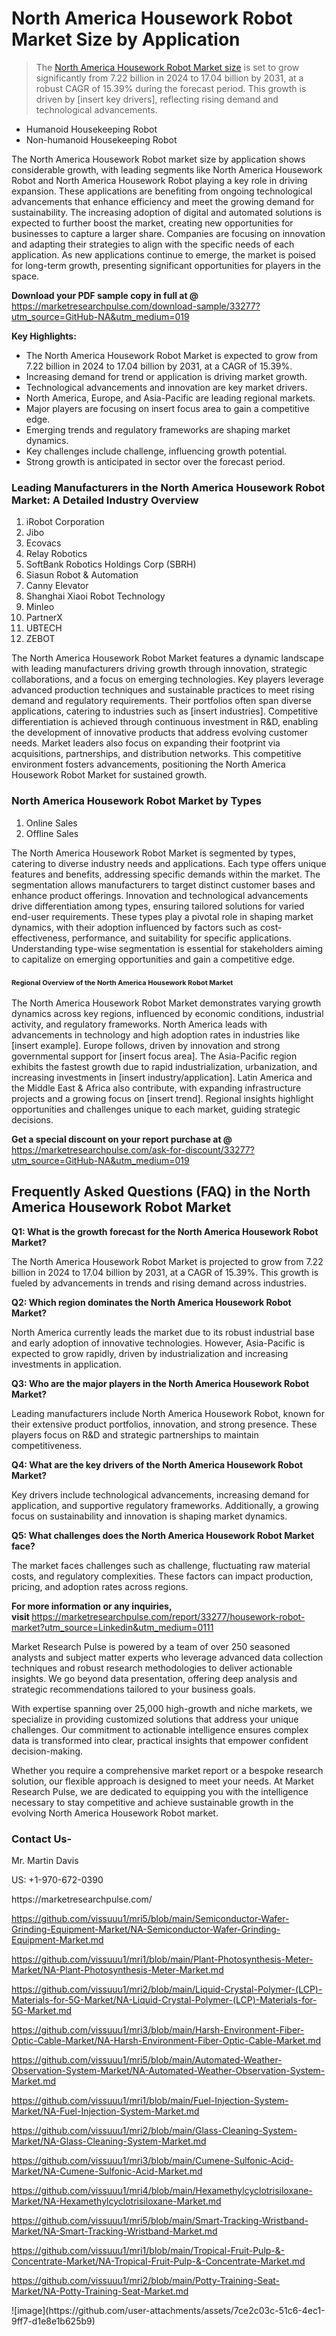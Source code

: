 <h1>North America Housework Robot Market&nbsp;Size by Application</h1><blockquote><p>The <a href="https://marketresearchpulse.com/download-sample/33277?utm_source=GitHub-NA&amp;utm_medium=019">North America Housework Robot Market size</a> is set to grow significantly from 7.22 billion in 2024 to 17.04 billion by 2031, at a robust CAGR of 15.39% during the forecast period. This growth is driven by [insert key drivers], reflecting rising demand and technological advancements.</p></blockquote><ul><li>Humanoid Housekeeping Robot<li> Non-humanoid Housekeeping Robot</li></ul><p>The North America Housework Robot market size by application shows considerable growth, with leading segments like North America Housework Robot and North America Housework Robot playing a key role in driving expansion. These applications are benefiting from ongoing technological advancements that enhance efficiency and meet the growing demand for sustainability. The increasing adoption of digital and automated solutions is expected to further boost the market, creating new opportunities for businesses to capture a larger share. Companies are focusing on innovation and adapting their strategies to align with the specific needs of each application. As new applications continue to emerge, the market is poised for long-term growth, presenting significant opportunities for players in the space.</p><p><strong>Download your PDF sample copy in full at @ </strong><a href="https://marketresearchpulse.com/download-sample/33277?utm_source=GitHub-NA&amp;utm_medium=019">https://marketresearchpulse.com/download-sample/33277?utm_source=GitHub-NA&amp;utm_medium=019</a></p><p><strong>Key Highlights: </strong></p><ul><li>The North America Housework Robot Market is expected to grow from 7.22 billion in 2024 to 17.04 billion by 2031, at a CAGR of 15.39%.</li><li>Increasing demand for trend or application is driving market growth.</li><li>Technological advancements and innovation are key market drivers.</li><li>North America, Europe, and Asia-Pacific are leading regional markets.</li><li>Major players are focusing on insert focus area to gain a competitive edge.</li><li>Emerging trends and regulatory frameworks are shaping market dynamics.</li><li>Key challenges include challenge, influencing growth potential.</li><li>Strong growth is anticipated in sector over the forecast period.</li></ul><h3>Leading Manufacturers in the North America Housework Robot Market: A Detailed Industry Overview</h3><ol><li>iRobot Corporation</li><li>Jibo</li><li>Ecovacs</li><li>Relay Robotics</li><li>SoftBank Robotics Holdings Corp (SBRH)</li><li>Siasun Robot & Automation</li><li>Canny Elevator</li><li>Shanghai Xiaoi Robot Technology</li><li>Minleo</li><li>PartnerX</li><li>UBTECH</li><li>ZEBOT</li></ol><div class="flex max-w-full flex-col flex-grow"><div class="min-h-8 text-message flex w-full flex-col items-end gap-2 whitespace-normal break-words [.text-message+&amp;]:mt-5" dir="auto" data-message-author-role="assistant" data-message-id="fd8432e4-4910-450d-b182-61b7bfb0a01f" data-message-model-slug="gpt-4o"><div class="flex w-full flex-col gap-1 empty:hidden first:pt-[3px]"><div class="markdown prose w-full break-words dark:prose-invert light"><p>The North America Housework Robot Market features a dynamic landscape with leading manufacturers driving growth through innovation, strategic collaborations, and a focus on emerging technologies. Key players leverage advanced production techniques and sustainable practices to meet rising demand and regulatory requirements. Their portfolios often span diverse applications, catering to industries such as [insert industries]. Competitive differentiation is achieved through continuous investment in R&amp;D, enabling the development of innovative products that address evolving customer needs. Market leaders also focus on expanding their footprint via acquisitions, partnerships, and distribution networks. This competitive environment fosters advancements, positioning the North America Housework Robot Market for sustained growth.</p></div></div></div></div><h3>North America Housework Robot Market by Types</h3><ol><li>Online Sales<li> Offline Sales</li></ol><div class="flex max-w-full flex-col flex-grow"><div class="min-h-8 text-message flex w-full flex-col items-end gap-2 whitespace-normal break-words [.text-message+&amp;]:mt-5" dir="auto" data-message-author-role="assistant" data-message-id="084470be-0bb7-4664-bddf-5156b4f41249" data-message-model-slug="gpt-4o-mini"><div class="flex w-full flex-col gap-1 empty:hidden first:pt-[3px]"><div class="markdown prose w-full break-words dark:prose-invert light"><p>The North America Housework Robot Market is segmented by types, catering to diverse industry needs and applications. Each type offers unique features and benefits, addressing specific demands within the market. The segmentation allows manufacturers to target distinct customer bases and enhance product offerings. Innovation and technological advancements drive differentiation among types, ensuring tailored solutions for varied end-user requirements. These types play a pivotal role in shaping market dynamics, with their adoption influenced by factors such as cost-effectiveness, performance, and suitability for specific applications. Understanding type-wise segmentation is essential for stakeholders aiming to capitalize on emerging opportunities and gain a competitive edge.</p></div></div></div></div><h3><span style="font-size: 11px;">Regional Overview of the North America Housework Robot Market</span></h3><div class="flex max-w-full flex-col flex-grow"><div class="min-h-8 text-message flex w-full flex-col items-end gap-2 whitespace-normal break-words [.text-message+&amp;]:mt-5" dir="auto" data-message-author-role="assistant" data-message-id="e9038762-ce64-4e30-91c9-9bd413514231" data-message-model-slug="gpt-4o-mini"><div class="flex w-full flex-col gap-1 empty:hidden first:pt-[3px]"><div class="markdown prose w-full break-words dark:prose-invert light"><p>The North America Housework Robot Market demonstrates varying growth dynamics across key regions, influenced by economic conditions, industrial activity, and regulatory frameworks. North America leads with advancements in technology and high adoption rates in industries like [insert example]. Europe follows, driven by innovation and strong governmental support for [insert focus area]. The Asia-Pacific region exhibits the fastest growth due to rapid industrialization, urbanization, and increasing investments in [insert industry/application]. Latin America and the Middle East &amp; Africa also contribute, with expanding infrastructure projects and a growing focus on [insert trend]. Regional insights highlight opportunities and challenges unique to each market, guiding strategic decisions.</p></div></div></div></div><p><strong>Get a special discount on your report purchase at @ </strong><a href="https://marketresearchpulse.com/ask-for-discount/33277?utm_source=GitHub-NA&amp;utm_medium=019">https://marketresearchpulse.com/ask-for-discount/33277?utm_source=GitHub-NA&amp;utm_medium=019</a></p><h2>Frequently Asked Questions (FAQ) in the North America Housework Robot Market</h2><p><strong>Q1: What is the growth forecast for the North America Housework Robot Market?</strong></p><p>The North America Housework Robot Market is projected to grow from 7.22 billion in 2024 to 17.04 billion by 2031, at a CAGR of 15.39%. This growth is fueled by advancements in trends and rising demand across industries.</p><p><strong>Q2: Which region dominates the North America Housework Robot Market?</strong></p><p>North America currently leads the market due to its robust industrial base and early adoption of innovative technologies. However, Asia-Pacific is expected to grow rapidly, driven by industrialization and increasing investments in application.</p><p><strong>Q3: Who are the major players in the North America Housework Robot Market?</strong></p><p>Leading manufacturers include North America Housework Robot, known for their extensive product portfolios, innovation, and strong presence. These players focus on R&amp;D and strategic partnerships to maintain competitiveness.</p><p><strong>Q4: What are the key drivers of the North America Housework Robot Market?</strong></p><p>Key drivers include technological advancements, increasing demand for application, and supportive regulatory frameworks. Additionally, a growing focus on sustainability and innovation is shaping market dynamics.</p><p><strong>Q5: What challenges does the North America Housework Robot Market face?</strong></p><p>The market faces challenges such as challenge, fluctuating raw material costs, and regulatory complexities. These factors can impact production, pricing, and adoption rates across regions.</p><p><strong>For more information or any inquiries, visit&nbsp;</strong><a href="https://marketresearchpulse.com/report/33277/housework-robot-market?utm_source=Linkedin&utm_medium=0111">https://marketresearchpulse.com/report/33277/housework-robot-market?utm_source=Linkedin&utm_medium=0111</a></p><p>Market Research Pulse is powered by a team of over 250 seasoned analysts and subject matter experts who leverage advanced data collection techniques and robust research methodologies to deliver actionable insights. We go beyond data presentation, offering deep analysis and strategic recommendations tailored to your business goals.</p><p>With expertise spanning over 25,000 high-growth and niche markets, we specialize in providing customized solutions that address your unique challenges. Our commitment to actionable intelligence ensures complex data is transformed into clear, practical insights that empower confident decision-making.</p><p>Whether you require a comprehensive market report or a bespoke research solution, our flexible approach is designed to meet your needs. At Market Research Pulse, we are dedicated to equipping you with the intelligence necessary to stay competitive and achieve sustainable growth in the evolving North America Housework Robot market.</p><h3><strong>Contact Us-</strong></h3><p>Mr. Martin Davis</p><p>US: +1-970-672-0390</p><p>https://marketresearchpulse.com/</p><p><a href="https://github.com/vissuuu1/mri5/blob/main/Semiconductor-Wafer-Grinding-Equipment-Market/NA-Semiconductor-Wafer-Grinding-Equipment-Market.md">https://github.com/vissuuu1/mri5/blob/main/Semiconductor-Wafer-Grinding-Equipment-Market/NA-Semiconductor-Wafer-Grinding-Equipment-Market.md</a></p><p><a href="https://github.com/vissuuu1/mri1/blob/main/Plant-Photosynthesis-Meter-Market/NA-Plant-Photosynthesis-Meter-Market.md">https://github.com/vissuuu1/mri1/blob/main/Plant-Photosynthesis-Meter-Market/NA-Plant-Photosynthesis-Meter-Market.md</a></p><p><a href="https://github.com/vissuuu1/mri2/blob/main/Liquid-Crystal-Polymer-(LCP)-Materials-for-5G-Market/NA-Liquid-Crystal-Polymer-(LCP)-Materials-for-5G-Market.md">https://github.com/vissuuu1/mri2/blob/main/Liquid-Crystal-Polymer-(LCP)-Materials-for-5G-Market/NA-Liquid-Crystal-Polymer-(LCP)-Materials-for-5G-Market.md</a></p><p><a href="https://github.com/vissuuu1/mri3/blob/main/Harsh-Environment-Fiber-Optic-Cable-Market/NA-Harsh-Environment-Fiber-Optic-Cable-Market.md">https://github.com/vissuuu1/mri3/blob/main/Harsh-Environment-Fiber-Optic-Cable-Market/NA-Harsh-Environment-Fiber-Optic-Cable-Market.md</a></p><p><a href="https://github.com/vissuuu1/mri5/blob/main/Automated-Weather-Observation-System-Market/NA-Automated-Weather-Observation-System-Market.md">https://github.com/vissuuu1/mri5/blob/main/Automated-Weather-Observation-System-Market/NA-Automated-Weather-Observation-System-Market.md</a></p><p><a href="https://github.com/vissuuu1/mri1/blob/main/Fuel-Injection-System-Market/NA-Fuel-Injection-System-Market.md">https://github.com/vissuuu1/mri1/blob/main/Fuel-Injection-System-Market/NA-Fuel-Injection-System-Market.md</a></p><p><a href="https://github.com/vissuuu1/mri2/blob/main/Glass-Cleaning-System-Market/NA-Glass-Cleaning-System-Market.md">https://github.com/vissuuu1/mri2/blob/main/Glass-Cleaning-System-Market/NA-Glass-Cleaning-System-Market.md</a></p><p><a href="https://github.com/vissuuu1/mri3/blob/main/Cumene-Sulfonic-Acid-Market/NA-Cumene-Sulfonic-Acid-Market.md">https://github.com/vissuuu1/mri3/blob/main/Cumene-Sulfonic-Acid-Market/NA-Cumene-Sulfonic-Acid-Market.md</a></p><p><a href="https://github.com/vissuuu1/mri4/blob/main/Hexamethylcyclotrisiloxane-Market/NA-Hexamethylcyclotrisiloxane-Market.md">https://github.com/vissuuu1/mri4/blob/main/Hexamethylcyclotrisiloxane-Market/NA-Hexamethylcyclotrisiloxane-Market.md</a></p><p><a href="https://github.com/vissuuu1/mri5/blob/main/Smart-Tracking-Wristband-Market/NA-Smart-Tracking-Wristband-Market.md">https://github.com/vissuuu1/mri5/blob/main/Smart-Tracking-Wristband-Market/NA-Smart-Tracking-Wristband-Market.md</a></p><p><a href="https://github.com/vissuuu1/mri1/blob/main/Tropical-Fruit-Pulp-&-Concentrate-Market/NA-Tropical-Fruit-Pulp-&-Concentrate-Market.md">https://github.com/vissuuu1/mri1/blob/main/Tropical-Fruit-Pulp-&-Concentrate-Market/NA-Tropical-Fruit-Pulp-&-Concentrate-Market.md</a></p><p><a href="https://github.com/vissuuu1/mri2/blob/main/Potty-Training-Seat-Market/NA-Potty-Training-Seat-Market.md">https://github.com/vissuuu1/mri2/blob/main/Potty-Training-Seat-Market/NA-Potty-Training-Seat-Market.md</a></p>
![image](https://github.com/user-attachments/assets/7ce2c03c-51c6-4ec1-9ff7-d1e8e1b625b9)
